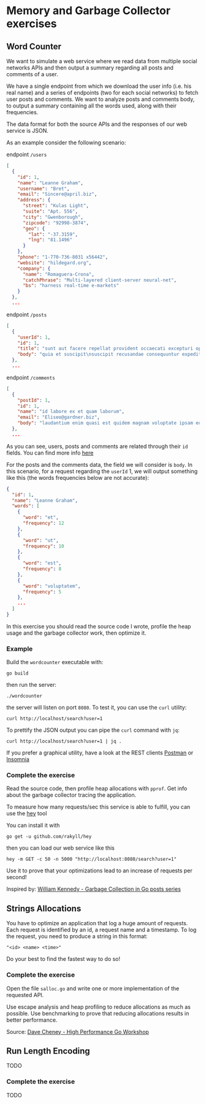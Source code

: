 # Memory and Garbage Collector exercises

## Word Counter

We want to simulate a web service where we read data from multiple social networks APIs and then output a summary regarding all posts and comments of a user.

We have a single endpoint from which we download the user info (i.e. his real name) and a series of endpoints (two for each social networks) to fetch user posts and comments.
We want to analyze posts and comments body, to output a summary containing all the words used, along with their frequencies.

The data format for both the source APIs and the responses of our web service is JSON.

As an example consider the following scenario:

endpoint `/users`

```json
[
  {
    "id": 1,
    "name": "Leanne Graham",
    "username": "Bret",
    "email": "Sincere@april.biz",
    "address": {
      "street": "Kulas Light",
      "suite": "Apt. 556",
      "city": "Gwenborough",
      "zipcode": "92998-3874",
      "geo": {
        "lat": "-37.3159",
        "lng": "81.1496"
      }
    },
    "phone": "1-770-736-8031 x56442",
    "website": "hildegard.org",
    "company": {
      "name": "Romaguera-Crona",
      "catchPhrase": "Multi-layered client-server neural-net",
      "bs": "harness real-time e-markets"
    }
  },
  ...
```

endpoint `/posts`

```json
[
  {
    "userId": 1,
    "id": 1,
    "title": "sunt aut facere repellat provident occaecati excepturi optio reprehenderit",
    "body": "quia et suscipit\nsuscipit recusandae consequuntur expedita et cum\nreprehenderit molestiae ut ut quas totam\nnostrum rerum est autem sunt rem eveniet architecto"
  },
  ...
```

endpoint `/comments`

```json
[
  {
    "postId": 1,
    "id": 1,
    "name": "id labore ex et quam laborum",
    "email": "Eliseo@gardner.biz",
    "body": "laudantium enim quasi est quidem magnam voluptate ipsam eos\ntempora quo necessitatibus\ndolor quam autem quasi\nreiciendis et nam sapiente accusantium"
  },
  ...
```

As you can see, users, posts and comments are related through their `id` fields. You can find more info [here](https://jsonplaceholder.typicode.com/)

For the posts and the comments data, the field we will consider is `body`.
In this scenario, for a request regarding the `userId` 1, we will output something like this (the words frequencies below are not accurate):

```json
{
  "id": 1,
  "name": "Leanne Graham",
  "words": [
    {
      "word": "et",
      "frequency": 12
    },
    {
      "word": "ut",
      "frequency": 10
    },
    {
      "word": "est",
      "frequency": 8
    },
    {
      "word": "voluptatem",
      "frequency": 5
    },
    ...
  ]
}
```

In this exercise you should read the source code I wrote, profile the heap usage and the garbage collector work, then optimize it.

### Example

Build the `wordcounter` executable with:

`go build`

then run the server:

`./wordcounter`

the server will listen on port `8080`.
To test it, you can use the `curl` utility:

`curl http://localhost/search?user=1`

To prettify the JSON output you can pipe the `curl` command with `jq`:

`curl http://localhost/search?user=1 | jq .`

If you prefer a graphical utility, have a look at the REST clients [Postman](https://www.getpostman.com/) or [Insomnia](https://insomnia.rest/)

### Complete the exercise

Read the source code, then profile heap allocations with `pprof`. Get info about the garbage collector tracing the application.

To measure how many requests/sec this service is able to fulfill, you can use the [hey](https://github.com/rakyll/hey) tool

You can install it with

`go get -u github.com/rakyll/hey`

then you can load our web service like this

`hey -m GET -c 50 -n 5000 "http://localhost:8080/search?user=1"`

Use it to prove that your optimizations lead to an increase of requests per second!

Inspired by: [William Kennedy - Garbage Collection in Go posts series](https://www.ardanlabs.com/blog/2018/12/garbage-collection-in-go-part1-semantics.html)

## Strings Allocations

You have to optimize an application that log a huge amount of requests. Each request is identified by an id, a request name and a timestamp.
To log the request, you need to produce a string in this format:

`"<id> <name> <time>"`

Do your best to find the fastest way to do so!

### Complete the exercise

Open the file `salloc.go` and write one or more implementation of the requested API.

Use escape analysis and heap profiling to reduce allocations as much as possible. Use benchmarking to prove that reducing allocations results in better performance.

Source: [Dave Cheney - High Performance Go Workshop](https://dave.cheney.net/high-performance-go-workshop/gophercon-2019.html#avoid_string_concatenation)

## Run Length Encoding

TODO

### Complete the exercise

TODO
